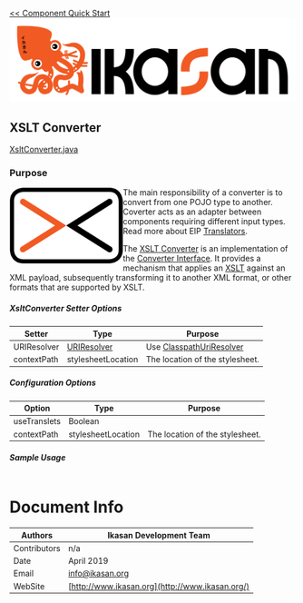 [<< Component Quick Start](../Readme.md)
![IKASAN](../../developer/docs/quickstart-images/Ikasan-title-transparent.png)
## XSLT Converter
[XsltConverter.java](src/main/java/org/ikasan/component/converter/xml/XsltConverter.java)

### Purpose
<img src="../../developer/docs/quickstart-images/message-translator.png" width="200px" align="left">The main responsibility of a converter is to convert from one POJO type to another. Coverter acts as an adapter between components requiring different input types.
Read more about EIP [Translators](http://www.enterpriseintegrationpatterns.com/patterns/messaging/MessageTranslator.html).  

The [XSLT Converter](src/main/java/org/ikasan/component/converter/xml/XsltConverter.java)
is an implementation of the  [Converter Interface](../spec/component/src/main/java/org/ikasan/spec/component/transformation/Converter.java). 
It provides a mechanism that applies an [XSLT](https://docs.oracle.com/javase/tutorial/jaxp/xslt/transformingXML.html) against an XML payload,
subsequently transforming it to another XML format, or other formats that are supported by XSLT.

##### XsltConverter Setter Options
| Setter | Type | Purpose |
| --- | --- | --- | 
| URIResolver | [URIResolver](https://docs.oracle.com/javase/8/docs/api/javax/xml/transform/URIResolver.html) | Use [ClasspathUriResolver](./src/main/java/)   |
| contextPath | stylesheetLocation | The location of the stylesheet. |

##### Configuration Options
| Option | Type | Purpose |
| --- | --- | --- | 
| useTranslets | Boolean |  |
| contextPath | stylesheetLocation | The location of the stylesheet. |

##### Sample Usage
````java

````

# Document Info

| Authors | Ikasan Development Team |
| --- | --- |
| Contributors | n/a |
| Date | April 2019 |
| Email | info@ikasan.org |
| WebSite | [http://www.ikasan.org](http://www.ikasan.org/) |
